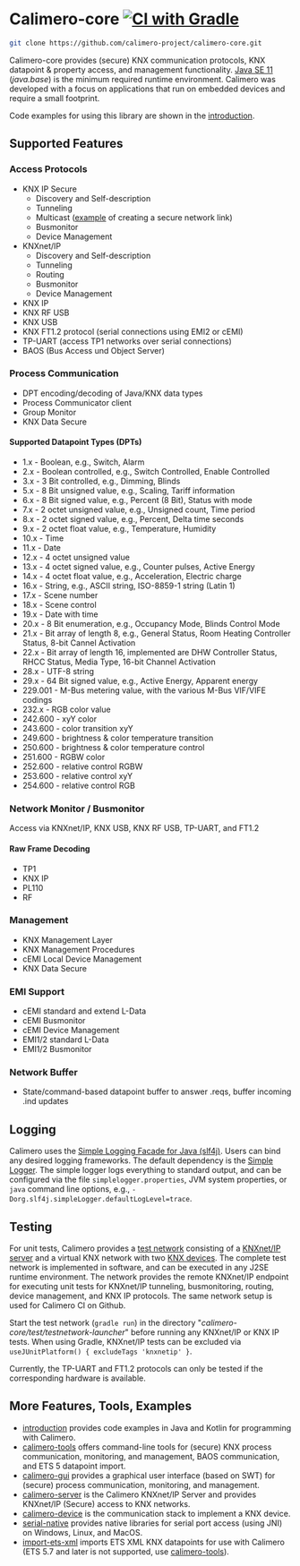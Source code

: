 Calimero-core [![CI with Gradle](https://github.com/calimero-project/calimero-core/actions/workflows/gradle.yml/badge.svg)](https://github.com/calimero-project/calimero-core/actions/workflows/gradle.yml)
=============
~~~ sh
git clone https://github.com/calimero-project/calimero-core.git
~~~

Calimero-core provides (secure) KNX communication protocols, KNX datapoint & property access, and management functionality. [Java SE 11](https://jdk.java.net/archive/) (_java.base_) is the minimum required runtime environment.
Calimero was developed with a focus on applications that run on embedded devices and require a small footprint.

Code examples for using this library are shown in the [introduction](https://github.com/calimero-project/introduction).


Supported Features
--------

### Access Protocols
* KNX IP Secure
    * Discovery and Self-description
    * Tunneling
    * Multicast ([example](https://github.com/calimero-project/introduction/blob/master/src/main/java/KnxipSecure.java) of creating a secure network link)
    * Busmonitor
    * Device Management
* KNXnet/IP
    * Discovery and Self-description
    * Tunneling
    * Routing
    * Busmonitor
    * Device Management
* KNX IP
* KNX RF USB
* KNX USB
* KNX FT1.2 protocol (serial connections using EMI2 or cEMI)
* TP-UART (access TP1 networks over serial connections)
* BAOS (Bus Access und Object Server)

### Process Communication
* DPT encoding/decoding of Java/KNX data types
* Process Communicator client
* Group Monitor
* KNX Data Secure

#### Supported Datapoint Types (DPTs)
* 1.x - Boolean, e.g., Switch, Alarm
* 2.x - Boolean controlled, e.g., Switch Controlled, Enable Controlled
* 3.x - 3 Bit controlled, e.g., Dimming, Blinds
* 5.x - 8 Bit unsigned value, e.g., Scaling, Tariff information
* 6.x - 8 Bit signed value, e.g., Percent (8 Bit), Status with mode
* 7.x - 2 octet unsigned value, e.g., Unsigned count, Time period
* 8.x - 2 octet signed value, e.g., Percent, Delta time seconds
* 9.x - 2 octet float value, e.g., Temperature, Humidity
* 10.x - Time
* 11.x - Date
* 12.x - 4 octet unsigned value
* 13.x - 4 octet signed value, e.g., Counter pulses, Active Energy
* 14.x - 4 octet float value, e.g., Acceleration, Electric charge
* 16.x - String, e.g., ASCII string, ISO-8859-1 string (Latin 1)
* 17.x - Scene number
* 18.x - Scene control
* 19.x - Date with time
* 20.x - 8 Bit enumeration, e.g., Occupancy Mode, Blinds Control Mode
* 21.x - Bit array of length 8, e.g., General Status, Room Heating Controller Status, 8-bit Cannel Activation
* 22.x - Bit array of length 16, implemented are DHW Controller Status, RHCC Status, Media Type, 16-bit Channel Activation
* 28.x - UTF-8 string
* 29.x - 64 Bit signed value, e.g., Active Energy, Apparent energy
* 229.001 - M-Bus metering value, with the various M-Bus VIF/VIFE codings
* 232.x - RGB color value
* 242.600 - xyY color
* 243.600 - color transition xyY
* 249.600 - brightness & color temperature transition
* 250.600 - brightness & color temperature control
* 251.600 - RGBW color 
* 252.600 - relative control RGBW
* 253.600 - relative control xyY
* 254.600 - relative control RGB

### Network Monitor / Busmonitor
Access via KNXnet/IP, KNX USB, KNX RF USB, TP-UART, and FT1.2

#### Raw Frame Decoding
* TP1
* KNX IP
* PL110
* RF

### Management
* KNX Management Layer
* KNX Management Procedures
* cEMI Local Device Management
* KNX Data Secure

### EMI Support
* cEMI standard and extend L-Data
* cEMI Busmonitor 
* cEMI Device Management
* EMI1/2 standard L-Data 
* EMI1/2 Busmonitor

### Network Buffer
* State/command-based datapoint buffer to answer .reqs, buffer incoming .ind updates


Logging
-------

Calimero uses the [Simple Logging Facade for Java (slf4j)](http://www.slf4j.org/). Users can bind any desired logging frameworks. The default dependency is the [Simple Logger](http://www.slf4j.org/api/org/slf4j/impl/SimpleLogger.html). The simple logger logs everything to standard output, and can be configured via the file `simplelogger.properties`, JVM system properties, or `java` command line options, e.g., `-Dorg.slf4j.simpleLogger.defaultLogLevel=trace`.

Testing
-------

For unit tests, Calimero provides a [test network](https://github.com/calimero-project/calimero-testnetwork) consisting of a [KNXnet/IP server](https://github.com/calimero-project/calimero-server) and a virtual KNX network with two [KNX devices](https://github.com/calimero-project/calimero-device). The complete test network is implemented in software, and can be executed in any J2SE runtime environment. The network provides the remote KNXnet/IP endpoint for executing unit tests for KNXnet/IP tunneling, busmonitoring, routing, device management, and KNX IP protocols. The same network setup is used for Calimero CI on Github.

Start the test network (`gradle run`) in the directory "_calimero-core/test/testnetwork-launcher_" before running any KNXnet/IP or KNX IP tests. When using Gradle, KNXnet/IP tests can be excluded via `useJUnitPlatform() { excludeTags 'knxnetip' }`.

Currently, the TP-UART and FT1.2 protocols can only be tested if the corresponding hardware is available. 


More Features, Tools, Examples
------------------------------

* [introduction](https://github.com/calimero-project/introduction) provides code examples in Java and Kotlin for programming with Calimero.
* [calimero-tools](https://github.com/calimero-project/calimero-tools) offers command-line tools for (secure) KNX process communication, monitoring, and management, BAOS communication, and ETS 5 datapoint import.
* [calimero-gui](https://github.com/calimero-project/calimero-gui) provides a graphical user interface (based on SWT) for (secure) process communication, monitoring, and management.
* [calimero-server](https://github.com/calimero-project/calimero-server) is the Calimero KNXnet/IP Server and provides KNXnet/IP (Secure) access to KNX networks.
* [calimero-device](https://github.com/calimero-project/calimero-device) is the communication stack to implement a KNX device.
* [serial-native](https://github.com/calimero-project/serial-native) provides native libraries for serial port access (using JNI) on Windows, Linux, and MacOS.
* [import-ets-xml](https://github.com/calimero-project/import-ets-xml) imports ETS XML KNX datapoints for use with Calimero (ETS 5.7 and later is not supported, use [calimero-tools](https://github.com/calimero-project/calimero-tools)).
